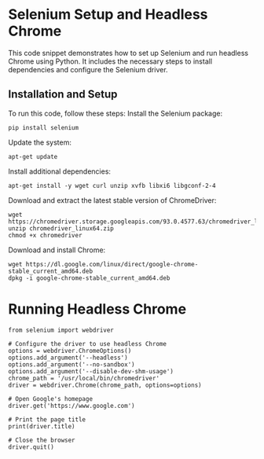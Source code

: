 # Selenium Setup and Headless Chrome
This code snippet demonstrates how to set up Selenium and run headless Chrome using Python. It includes the necessary steps to install dependencies and configure the Selenium driver.
## Installation and Setup
To run this code, follow these steps:
Install the Selenium package:
```
pip install selenium
```
Update the system:
```
apt-get update
```
Install additional dependencies:
```
apt-get install -y wget curl unzip xvfb libxi6 libgconf-2-4
```
Download and extract the latest stable version of ChromeDriver:
```
wget https://chromedriver.storage.googleapis.com/93.0.4577.63/chromedriver_linux64.zip
unzip chromedriver_linux64.zip
chmod +x chromedriver
```
Download and install Chrome:
```
wget https://dl.google.com/linux/direct/google-chrome-stable_current_amd64.deb
dpkg -i google-chrome-stable_current_amd64.deb
```
# Running Headless Chrome
```
from selenium import webdriver

# Configure the driver to use headless Chrome
options = webdriver.ChromeOptions()
options.add_argument('--headless')
options.add_argument('--no-sandbox')
options.add_argument('--disable-dev-shm-usage')
chrome_path = '/usr/local/bin/chromedriver'
driver = webdriver.Chrome(chrome_path, options=options)

# Open Google's homepage
driver.get('https://www.google.com')

# Print the page title
print(driver.title)

# Close the browser
driver.quit()
```
